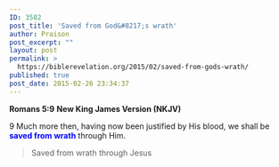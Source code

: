 ```yaml
---
ID: 3582
post_title: 'Saved from God&#8217;s wrath'
author: Praison
post_excerpt: ""
layout: post
permalink: >
  https://biblerevelation.org/2015/02/saved-from-gods-wrath/
published: true
post_date: 2015-02-26 23:34:37
---
```

<strong>Romans 5:9</strong>
<strong> New King James Version (NKJV)</strong>

9 Much more then, having now been justified by His blood, we shall be <span style="color: #0000ff;"><strong>saved from wrath</strong></span> through Him.
<blockquote>Saved from wrath through Jesus</blockquote>